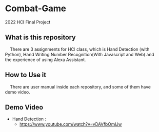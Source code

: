 # Combat-Game
2022 HCI Final Project


## What is this repository

&nbsp;&nbsp;&nbsp;&nbsp;There are 3 assignments for HCI class, which is Hand Detection (with Python), Hand Writing Number Recognition(With Javascript and Web) and the experience of using Alexa Assistant.

## How to Use it
  
&nbsp;&nbsp;&nbsp;&nbsp;There are user manual inside each repository, and some of them have demo video.

## Demo Video

* Hand Detection : 
  - https://www.youtube.com/watch?v=vDAVfbOmlJw
  
